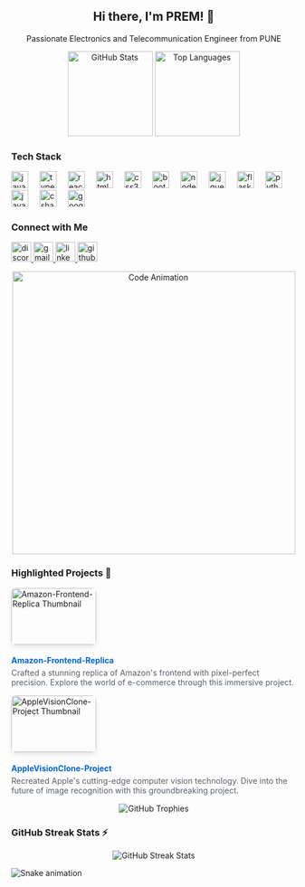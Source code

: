 <!-- Header -->
<h2 align="center">Hi there, I'm PREM! 👋</h2>
<p align="center">Passionate Electronics and Telecommunication Engineer from PUNE</p>

<!-- Stats Section -->
<div align="center">
  <img src="https://github-readme-stats.vercel.app/api?username=Prem-Mule&show_icons=true&include_all_commits=true&count_private=true&theme=dracula" height="150" alt="GitHub Stats" />
  <img src="https://github-readme-stats.vercel.app/api/top-langs?username=Prem-Mule&layout=compact&card_width=320&theme=dracula" height="150" alt="Top Languages" />
</div>

<!-- Tech Stack -->
<h3 align="left">Tech Stack</h3>
<div align="left">
  <img src="https://cdn.jsdelivr.net/gh/devicons/devicon/icons/javascript/javascript-original.svg" height="30" alt="javascript logo"  />
  <img width="12" />
  <img src="https://cdn.jsdelivr.net/gh/devicons/devicon/icons/typescript/typescript-original.svg" height="30" alt="typescript logo"  />
  <img width="12" />
  <img src="https://cdn.jsdelivr.net/gh/devicons/devicon/icons/react/react-original.svg" height="30" alt="react logo"  />
  <img width="12" />
  <img src="https://cdn.jsdelivr.net/gh/devicons/devicon/icons/html5/html5-original.svg" height="30" alt="html5 logo"  />
  <img width="12" />
  <img src="https://cdn.jsdelivr.net/gh/devicons/devicon/icons/css3/css3-original.svg" height="30" alt="css3 logo"  />
  <img width="12" />
  <img src="https://cdn.jsdelivr.net/gh/devicons/devicon/icons/bootstrap/bootstrap-original.svg" height="30" alt="bootstrap logo"  />
  <img width="12" />
  <img src="https://cdn.jsdelivr.net/gh/devicons/devicon/icons/nodejs/nodejs-original.svg" height="30" alt="nodejs logo"  />
  <img width="12" />
  <img src="https://cdn.jsdelivr.net/gh/devicons/devicon/icons/jquery/jquery-original.svg" height="30" alt="jquery logo"  />
  <img width="12" />
  <img src="https://cdn.jsdelivr.net/gh/devicons/devicon/icons/flask/flask-original.svg" height="30" alt="flask logo"  />
  <img width="12" />
  <img src="https://cdn.jsdelivr.net/gh/devicons/devicon/icons/python/python-original.svg" height="30" alt="python logo"  />
  <img width="12" />
  <img src="https://cdn.jsdelivr.net/gh/devicons/devicon/icons/java/java-original.svg" height="30" alt="java logo"  />
  <img width="12" />
  <img src="https://cdn.jsdelivr.net/gh/devicons/devicon/icons/csharp/csharp-original.svg" height="30" alt="csharp logo"  />
  <img width="12" />
  <img src="https://cdn.jsdelivr.net/gh/devicons/devicon/icons/googlecloud/googlecloud-original.svg" height="30" alt="googlecloud logo"  />
</div>

<!-- Social Media Badges -->
<h3 align="left">Connect with Me</h3>
<div align="left">
  <a href="https://discord.com/invite/Sy5CPVdq">
    <img src="https://img.shields.io/static/v1?message=Discord&logo=discord&label=&color=7289DA&logoColor=white&labelColor=&style=for-the-badge" height="35" alt="discord logo" />
  </a>

  <a href="mailto:muleprem777@gmail.com">
    <img src="https://img.shields.io/static/v1?message=Gmail&logo=gmail&label=&color=D14836&logoColor=white&labelColor=&style=for-the-badge" height="35" alt="gmail logo" />
  </a>

  <a href="https://www.linkedin.com/in/prem-mule/">
    <img src="https://img.shields.io/static/v1?message=LinkedIn&logo=linkedin&label=&color=0077B5&logoColor=white&labelColor=&style=for-the-badge" height="35" alt="linkedin logo" />
  </a>

  <a href="https://github.com/Prem-Mule">
    <img src="https://img.shields.io/static/v1?message=GitHub&logo=github&label=&color=181717&logoColor=white&labelColor=&style=for-the-badge" height="35" alt="github logo" />
  </a>
</div>

<!-- Animated Icons -->
<div align="center">
 
</div>

<!-- Code Animation -->
<p align="center">
  <img src="https://media.giphy.com/media/ZVik7pBtu9dNS/giphy.gif" alt="Code Animation" width="500" />
</p>


<!-- Projects Section -->
<!-- Highlighted Projects Section -->
<h3 align="left">Highlighted Projects 🚀</h3>

<div align="left">

  <!-- Project 1 -->
  <div style="margin-bottom: 15px;">
    <a href="https://prem-mule.github.io/Amazon-Frontend-Replica/" style="text-decoration: none;">
      <img src="URL_TO_YOUR_PROJECT_1_THUMBNAIL" alt="Amazon-Frontend-Replica Thumbnail" style="width: 150px; height: 100px; object-fit: cover; border-radius: 8px; margin-right: 15px; box-shadow: 0 4px 8px rgba(0, 0, 0, 0.1);">
    </a>
    <div style="display: inline-block; vertical-align: top;">
      <h4 style="margin-bottom: 5px;"><a href="https://prem-mule.github.io/Amazon-Frontend-Replica/" style="color: #0366d6; text-decoration: none;">Amazon-Frontend-Replica</a></h4>
      <p style="font-size: 14px; color: #586069; margin: 0;">Crafted a stunning replica of Amazon's frontend with pixel-perfect precision. Explore the world of e-commerce through this immersive project.</p>
    </div>
  </div>

  <!-- Project 2 -->
  <div style="margin-bottom: 15px;">
    <a href="https://prem-mule.github.io/AppleVisionClone-Project/" style="text-decoration: none;">
      <img src="URL_TO_YOUR_PROJECT_2_THUMBNAIL" alt="AppleVisionClone-Project Thumbnail" style="width: 150px; height: 100px; object-fit: cover; border-radius: 8px; margin-right: 15px; box-shadow: 0 4px 8px rgba(0, 0, 0, 0.1);">
    </a>
    <div style="display: inline-block; vertical-align: top;">
      <h4 style="margin-bottom: 5px;"><a href="https://prem-mule.github.io/AppleVisionClone-Project/" style="color: #0366d6; text-decoration: none;">AppleVisionClone-Project</a></h4>
      <p style="font-size: 14px; color: #586069; margin: 0;">Recreated Apple's cutting-edge computer vision technology. Dive into the future of image recognition with this groundbreaking project.</p>
    </div>
  </div>

  <!-- Add more projects following the same structure -->
</div>



<!-- GitHub Trophies -->
<div align="center">
  <img src="https://github-profile-trophy.vercel.app/?username=Prem-Mule&theme=dracula" alt="GitHub Trophies" />
</div>

<!-- GitHub Streak Stats -->
<h3 align="left">GitHub Streak Stats ⚡</h3>
<p align="center">
  <img src="https://github-readme-streak-stats.herokuapp.com/?user=Prem-Mule&theme=dracula" alt="GitHub Streak Stats" />
</p>


<!-- Snake Animation -->
<img src="https://raw.githubusercontent.com/Prem-Mule/snk/output/github-contribution-grid-snake.svg" alt="Snake animation" />

<!-- Clear Float -->
<br clear="both">
